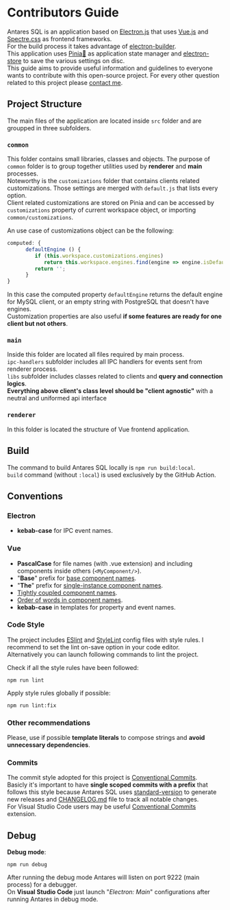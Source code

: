 # Contributors Guide

Antares SQL is an application based on [Electron.js](https://www.electronjs.org/) that uses [Vue.js](https://vuejs.org/) and [Spectre.css](https://picturepan2.github.io/spectre/) as frontend frameworks.  
For the build process it takes advantage of [electron-builder](https://www.electron.build/).  
This application uses [Pinia🍍](https://pinia.vuejs.org/) as application state manager and [electron-store](https://github.com/sindresorhus/electron-store) to save the various settings on disc.  
This guide aims to provide useful information and guidelines to everyone wants to contribute with this open-source project.
For every other question related to this project please [contact me](https://github.com/Fabio286).

## Project Structure

The main files of the application are located inside `src` folder and are groupped in three subfolders.

### `common`

This folder contains small libraries, classes and objects. The purpose of `common` folder is to group together utilities used by **renderer** and **main** processes.  
Noteworthy is the `customizations` folder that contains clients related customizations. Those settings are merged with `default.js` that lists every option.  
Client related customizations are stored on Pinia and can be accessed by `customizations` property of current workspace object, or importing `common/customizations`.  

An use case of customizations object can be the following:

```js
computed: {
      defaultEngine () {
         if (this.workspace.customizations.engines)
            return this.workspace.engines.find(engine => engine.isDefault).name;
         return '';
      }
}
```

In this case the computed property `defaultEngine` returns the default engine for MySQL client, or an empty string with PostgreSQL that doesn't have engines.  
Customization properties are also useful **if some features are ready for one client but not others**.

### `main`

Inside this folder are located all files required by main process.  
`ipc-handlers` subfolder includes all IPC handlers for events sent from renderer process.  
`libs` subfolder includes classes related to clients and **query and connection logics**.  
**Everything above client's class level should be "client agnostic"** with a neutral and uniformed api interface

### `renderer`

In this folder is located the structure of Vue frontend application.

## Build

The command to build Antares SQL locally is `npm run build:local`.  
`build` command (without `:local`) is used exclusively by the GitHub Action.

## Conventions

### Electron

- **kebab-case** for IPC event names.

### Vue

- **PascalCase** for file names (with .vue extension) and including components inside others (`<MyComponent/>`).  
- "**Base**" prefix for [base component names](https://vuejs.org/v2/style-guide/#Base-component-names-strongly-recommended).
- "**The**" prefix for [single-instance component names](https://vuejs.org/v2/style-guide/#Single-instance-component-names-strongly-recommended).  
- [Tightly coupled component names](https://vuejs.org/v2/style-guide/#Tightly-coupled-component-names-strongly-recommended).
- [Order of words in component names](https://vuejs.org/v2/style-guide/#Order-of-words-in-component-names-strongly-recommended).
- **kebab-case** in templates for property and event names.

### Code Style

The project includes [ESlint](https://eslint.org/) and [StyleLint](https://stylelint.io/) config files with style rules. I recommend to set the lint on-save option in your code editor.  
Alternatively you can launch following commands to lint the project.  

Check if all the style rules have been followed:

```console
npm run lint
```

Apply style rules globally if possible:  

```console
npm run lint:fix
```

### Other recommendations

Please, use if possible **template literals** to compose strings and **avoid unnecessary dependencies**.

### Commits

The commit style adopted for this project is [Conventional Commits](https://www.conventionalcommits.org/en/v1.0.0/).  
Basicly it's important to have **single scoped commits with a prefix** that follows this style because Antares SQL uses [standard-version](https://github.com/conventional-changelog/standard-version) to generate new releases and [CHANGELOG.md](https://github.com/Fabio286/antares/blob/master/CHANGELOG.md) file to track all notable changes.  
For Visual Studio Code users may be useful [Conventional Commits](https://marketplace.visualstudio.com/items?itemName=vivaxy.vscode-conventional-commits) extension.

## Debug

**Debug mode**:

```console
npm run debug
```

After running the debug mode Antares will listen on port 9222 (main process) for a debugger.  
On **Visual Studio Code** just launch "*Electron: Main*" configurations after running Antares in debug mode.

